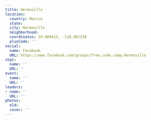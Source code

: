 ```yaml
---
title: Hermosillo
location:
  country: Mexico
  state: 
  city: Hermosillo
  neighborhood: 
  coordinates: 29.089415, -110.961238
  plusCode: ''
social:
  name: Facebook
  URL: https://www.facebook.com/groups/free.code.camp.Hermosillo
chat:
  name: ''
  URL: ''
event:
  name: ''
  URL: ''
leaders:
- name: ''
  URL: ''
photos:
  old: 
  cover: ''
---
```

